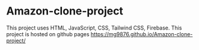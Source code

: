# Amazon-clone-project
This project uses HTML, JavaScript, CSS, Tailwind CSS, Firebase.
This project is hosted on github pages https://mg9876.github.io/Amazon-clone-project/
